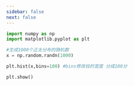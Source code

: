 ```yaml
---
sidebar: false
next: false
---
```

<BlogInfo/>






```python
import numpy as np
import matplotlib.pyplot as plt

#生成1000个正太分布的随机数
x = np.random.randn(1000)

plt.hist(x,bins=100) #bins修改柱的宽度 分成100分

plt.show()
```






<ActionBox />
        
<style>#top-box {margin-top:0.5rem!important;}</style>